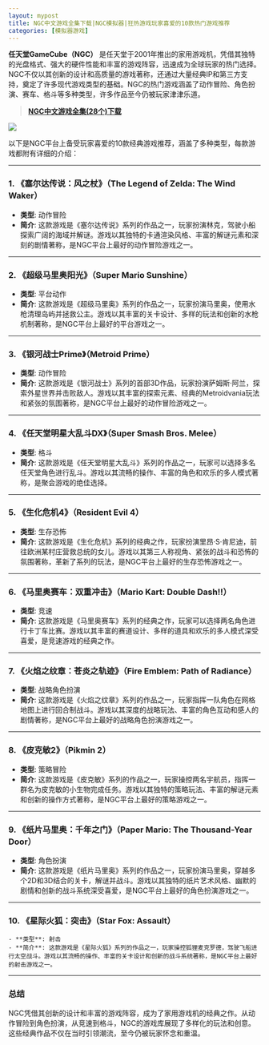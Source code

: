 ```yaml
---
layout: mypost
title: NGC中文游戏全集下载|NGC模拟器|狂热游戏玩家喜爱的10款热门游戏推荐
categories: [模拟器游戏]
---
```


**任天堂GameCube（NGC）** 是任天堂于2001年推出的家用游戏机，凭借其独特的光盘格式、强大的硬件性能和丰富的游戏阵容，迅速成为全球玩家的热门选择。NGC不仅以其创新的设计和高质量的游戏著称，还通过大量经典IP和第三方支持，奠定了许多现代游戏类型的基础。NGC的热门游戏涵盖了动作冒险、角色扮演、赛车、格斗等多种类型，许多作品至今仍被玩家津津乐道。

> **[NGC中文游戏全集(28个)下载](https://pan.baidu.com/s/1IwKXUIJHr02uH_brmOk-iw?pwd=9m18)**

![](https://gcore.jsdelivr.net/gh/jikcc/jikcc.github.io/IMG/20250319213925946.jpg)

以下是NGC平台上备受玩家喜爱的10款经典游戏推荐，涵盖了多种类型，每款游戏都附有详细的介绍：

---

### 1. **《塞尔达传说：风之杖》（The Legend of Zelda: The Wind Waker）**
   - **类型**: 动作冒险
   - **简介**: 这款游戏是《塞尔达传说》系列的作品之一，玩家扮演林克，驾驶小船探索广阔的海域并解谜。游戏以其独特的卡通渲染风格、丰富的解谜元素和深刻的剧情著称，是NGC平台上最好的动作冒险游戏之一。

---

### 2. **《超级马里奥阳光》（Super Mario Sunshine）**
   - **类型**: 平台动作
   - **简介**: 这款游戏是《超级马里奥》系列的作品之一，玩家扮演马里奥，使用水枪清理岛屿并拯救公主。游戏以其丰富的关卡设计、多样的玩法和创新的水枪机制著称，是NGC平台上最好的平台游戏之一。

---

### 3. **《银河战士Prime》（Metroid Prime）**
   - **类型**: 动作冒险
   - **简介**: 这款游戏是《银河战士》系列的首部3D作品，玩家扮演萨姆斯·阿兰，探索外星世界并击败敌人。游戏以其丰富的探索元素、经典的Metroidvania玩法和紧张的氛围著称，是NGC平台上最好的动作冒险游戏之一。

---

### 4. **《任天堂明星大乱斗DX》（Super Smash Bros. Melee）**
   - **类型**: 格斗
   - **简介**: 这款游戏是《任天堂明星大乱斗》系列的作品之一，玩家可以选择多名任天堂角色进行乱斗。游戏以其流畅的操作、丰富的角色和欢乐的多人模式著称，是聚会游戏的绝佳选择。

---

### 5. **《生化危机4》（Resident Evil 4）**
   - **类型**: 生存恐怖
   - **简介**: 这款游戏是《生化危机》系列的经典之作，玩家扮演里昂·S·肯尼迪，前往欧洲某村庄营救总统的女儿。游戏以其第三人称视角、紧张的战斗和恐怖的氛围著称，革新了系列的玩法，是NGC平台上最好的生存恐怖游戏之一。

---

### 6. **《马里奥赛车：双重冲击》（Mario Kart: Double Dash!!）**
   - **类型**: 竞速
   - **简介**: 这款游戏是《马里奥赛车》系列的经典之作，玩家可以选择两名角色进行卡丁车比赛。游戏以其丰富的赛道设计、多样的道具和欢乐的多人模式深受喜爱，是竞速游戏的经典之作。

---

### 7. **《火焰之纹章：苍炎之轨迹》（Fire Emblem: Path of Radiance）**
   - **类型**: 战略角色扮演
   - **简介**: 这款游戏是《火焰之纹章》系列的作品之一，玩家指挥一队角色在网格地图上进行回合制战斗。游戏以其深度的战略玩法、丰富的角色互动和感人的剧情著称，是NGC平台上最好的战略角色扮演游戏之一。

---

### 8. **《皮克敏2》（Pikmin 2）**
   - **类型**: 策略冒险
   - **简介**: 这款游戏是《皮克敏》系列的作品之一，玩家操控两名宇航员，指挥一群名为皮克敏的小生物完成任务。游戏以其独特的策略玩法、丰富的解谜元素和创新的操作方式著称，是NGC平台上最好的策略游戏之一。

---

### 9. **《纸片马里奥：千年之门》（Paper Mario: The Thousand-Year Door）**
   - **类型**: 角色扮演
   - **简介**: 这款游戏是《纸片马里奥》系列的作品之一，玩家扮演马里奥，穿越多个2D和3D结合的关卡，解谜并战斗。游戏以其独特的纸片艺术风格、幽默的剧情和创新的战斗系统深受喜爱，是NGC平台上最好的角色扮演游戏之一。

---

### 10. **《星际火狐：突击》（Star Fox: Assault）**
    - **类型**: 射击
    - **简介**: 这款游戏是《星际火狐》系列的作品之一，玩家操控狐狸麦克罗德，驾驶飞船进行太空战斗。游戏以其流畅的操作、丰富的关卡设计和创新的战斗系统著称，是NGC平台上最好的射击游戏之一。

---

### 总结
NGC凭借其创新的设计和丰富的游戏阵容，成为了家用游戏机的经典之作。从动作冒险到角色扮演，从竞速到格斗，NGC的游戏库展现了多样化的玩法和创意。这些经典作品不仅在当时引领潮流，至今仍被玩家怀念和重温。
